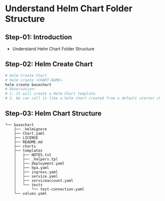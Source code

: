 # Understand Helm Chart Folder Structure

## Step-01: Introduction

- Understand Helm Chart Folder Structure

## Step-02: Helm Create Chart

```sh
# Helm Create Chart
# helm create <CHART-NAME>
helm create basechart
# Observation:
# 1. It will create a Helm Chart template
# 2. We can call it like a helm chart created from a default starter chart
```

## Step-03: Helm Chart Structure
```
└── basechart
    ├── .helmignore
    ├── Chart.yaml
    ├── LICENSE
    ├── README.md
    ├── charts
    ├── templates
    │   ├── NOTES.txt
    │   ├── _helpers.tpl
    │   ├── deployment.yaml
    │   ├── hpa.yaml
    │   ├── ingress.yaml
    │   ├── service.yaml
    │   ├── serviceaccount.yaml
    │   └── tests
    │       └── test-connection.yaml
    └── values.yaml
```
